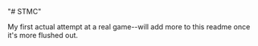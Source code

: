 "# STMC" 

My first actual attempt at a real game--will add more to this readme once it's more flushed out.